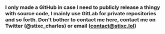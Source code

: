 ### I only made a GitHub in case I need to publicly release a thingy with source code, I mainly use GitLab for private repositories and so forth. Don't bother to contact me here, contact me on Twitter (@stixc_charles) or email (contact@stixc.lol)
